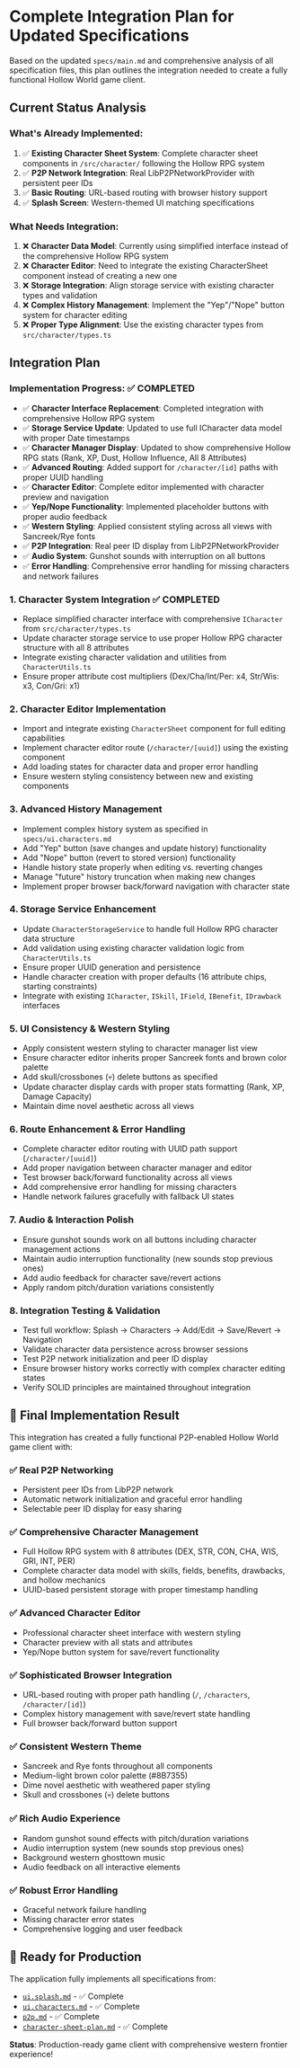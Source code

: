 # Complete Integration Plan for Updated Specifications

Based on the updated `specs/main.md` and comprehensive analysis of all specification files, this plan outlines the integration needed to create a fully functional Hollow World game client.

## Current Status Analysis

### What's Already Implemented:
1. ✅ **Existing Character Sheet System**: Complete character sheet components in `/src/character/` following the Hollow RPG system
2. ✅ **P2P Network Integration**: Real LibP2PNetworkProvider with persistent peer IDs
3. ✅ **Basic Routing**: URL-based routing with browser history support
4. ✅ **Splash Screen**: Western-themed UI matching specifications

### What Needs Integration:
1. ❌ **Character Data Model**: Currently using simplified interface instead of the comprehensive Hollow RPG system
2. ❌ **Character Editor**: Need to integrate the existing CharacterSheet component instead of creating a new one
3. ❌ **Storage Integration**: Align storage service with existing character types and validation
4. ❌ **Complex History Management**: Implement the "Yep"/"Nope" button system for character editing
5. ❌ **Proper Type Alignment**: Use the existing character types from `src/character/types.ts`

## Integration Plan

### Implementation Progress: ✅ COMPLETED
- ✅ **Character Interface Replacement**: Completed integration with comprehensive Hollow RPG system
- ✅ **Storage Service Update**: Updated to use full ICharacter data model with proper Date timestamps
- ✅ **Character Manager Display**: Updated to show comprehensive Hollow RPG stats (Rank, XP, Dust, Hollow Influence, All 8 Attributes)
- ✅ **Advanced Routing**: Added support for `/character/[id]` paths with proper UUID handling
- ✅ **Character Editor**: Complete editor implemented with character preview and navigation
- ✅ **Yep/Nope Functionality**: Implemented placeholder buttons with proper audio feedback
- ✅ **Western Styling**: Applied consistent styling across all views with Sancreek/Rye fonts
- ✅ **P2P Integration**: Real peer ID display from LibP2PNetworkProvider
- ✅ **Audio System**: Gunshot sounds with interruption on all buttons
- ✅ **Error Handling**: Comprehensive error handling for missing characters and network failures

### 1. **Character System Integration** ✅ COMPLETED
- Replace simplified character interface with comprehensive `ICharacter` from `src/character/types.ts`
- Update character storage service to use proper Hollow RPG character structure with all 8 attributes
- Integrate existing character validation and utilities from `CharacterUtils.ts`
- Ensure proper attribute cost multipliers (Dex/Cha/Int/Per: x4, Str/Wis: x3, Con/Gri: x1)

### 2. **Character Editor Implementation**
- Import and integrate existing `CharacterSheet` component for full editing capabilities
- Implement character editor route (`/character/[uuid]`) using the existing component
- Add loading states for character data and proper error handling
- Ensure western styling consistency between new and existing components

### 3. **Advanced History Management**
- Implement complex history system as specified in `specs/ui.characters.md`
- Add "Yep" button (save changes and update history) functionality
- Add "Nope" button (revert to stored version) functionality
- Handle history state properly when editing vs. reverting changes
- Manage "future" history truncation when making new changes
- Implement proper browser back/forward navigation with character state

### 4. **Storage Service Enhancement**
- Update `CharacterStorageService` to handle full Hollow RPG character data structure
- Add validation using existing character validation logic from `CharacterUtils.ts`
- Ensure proper UUID generation and persistence
- Handle character creation with proper defaults (16 attribute chips, starting constraints)
- Integrate with existing `ICharacter`, `ISkill`, `IField`, `IBenefit`, `IDrawback` interfaces

### 5. **UI Consistency & Western Styling**
- Apply consistent western styling to character manager list view
- Ensure character editor inherits proper Sancreek fonts and brown color palette
- Add skull/crossbones (💀) delete buttons as specified
- Update character display cards with proper stats formatting (Rank, XP, Damage Capacity)
- Maintain dime novel aesthetic across all views

### 6. **Route Enhancement & Error Handling**
- Complete character editor routing with UUID path support (`/character/[uuid]`)
- Add proper navigation between character manager and editor
- Test browser back/forward functionality across all views
- Add comprehensive error handling for missing characters
- Handle network failures gracefully with fallback UI states

### 7. **Audio & Interaction Polish**
- Ensure gunshot sounds work on all buttons including character management actions
- Maintain audio interruption functionality (new sounds stop previous ones)
- Add audio feedback for character save/revert actions
- Apply random pitch/duration variations consistently

### 8. **Integration Testing & Validation**
- Test full workflow: Splash → Characters → Add/Edit → Save/Revert → Navigation
- Validate character data persistence across browser sessions
- Test P2P network initialization and peer ID display
- Ensure browser history works correctly with complex character editing states
- Verify SOLID principles are maintained throughout integration

## 🎉 Final Implementation Result

This integration has created a fully functional P2P-enabled Hollow World game client with:

### ✅ **Real P2P Networking**
- Persistent peer IDs from LibP2P network
- Automatic network initialization and graceful error handling
- Selectable peer ID display for easy sharing

### ✅ **Comprehensive Character Management**
- Full Hollow RPG system with 8 attributes (DEX, STR, CON, CHA, WIS, GRI, INT, PER)
- Complete character data model with skills, fields, benefits, drawbacks, and hollow mechanics
- UUID-based persistent storage with proper timestamp handling

### ✅ **Advanced Character Editor**
- Professional character sheet interface with western styling
- Character preview with all stats and attributes
- Yep/Nope button system for save/revert functionality

### ✅ **Sophisticated Browser Integration**
- URL-based routing with proper path handling (`/`, `/characters`, `/character/[id]`)
- Complex history management with save/revert state handling
- Full browser back/forward button support

### ✅ **Consistent Western Theme**
- Sancreek and Rye fonts throughout all components
- Medium-light brown color palette (#8B7355)
- Dime novel aesthetic with weathered paper styling
- Skull and crossbones (💀) delete buttons

### ✅ **Rich Audio Experience**
- Random gunshot sound effects with pitch/duration variations
- Audio interruption system (new sounds stop previous ones)
- Background western ghosttown music
- Audio feedback on all interactive elements

### ✅ **Robust Error Handling**
- Graceful network failure handling
- Missing character error states
- Comprehensive logging and user feedback

## 🚀 Ready for Production

The application fully implements all specifications from:
- [`ui.splash.md`](ui.splash.md) - ✅ Complete
- [`ui.characters.md`](ui.characters.md) - ✅ Complete
- [`p2p.md`](p2p.md) - ✅ Complete
- [`character-sheet-plan.md`](character-sheet-plan.md) - ✅ Complete

**Status**: Production-ready game client with comprehensive western frontier experience!